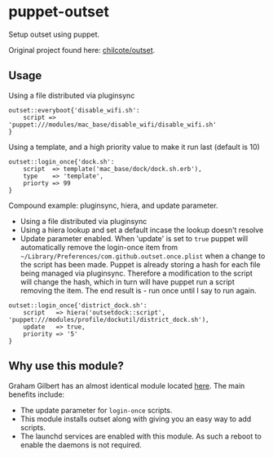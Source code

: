 puppet-outset
===================

Setup outset using puppet. 

Original project found here: [chilcote/outset](https://github.com/chilcote/outset).

## Usage

Using a file distributed via pluginsync

``` puppet
outset::everyboot{'disable_wifi.sh':
    script => 'puppet:///modules/mac_base/disable_wifi/disable_wifi.sh'
}
```

Using a template, and a high priority value to make it run last (default is 10)

``` puppet
outset::login_once{'dock.sh':
    script  => template('mac_base/dock/dock.sh.erb'),
    type    => 'template',
    priorty => 99
}

```
Compound example: pluginsync, hiera, and update parameter. 
* Using a file distributed via pluginsync
* Using a hiera lookup and set a default incase the lookup doesn't resolve
* Update parameter enabled. When 'update' is set to ``true`` puppet will automatically remove the login-once item from ``~/Library/Preferences/com.github.outset.once.plist`` when a change to the script has been made. Puppet is already storing a hash for each file being managed via pluginsync. Therefore a modification to the script will change the hash, which in turn will have puppet run a script removing the item. The end result is - run once until I say to run again.


``` puppet
outset::login_once{'district_dock.sh':
    script   => hiera('outsetdock::script', 'puppet:///modules/profile/dockutil/district_dock.sh'),
    update   => true,
    priority => '5'
}

```

## Why use this module?

Graham Gilbert has an almost identical module located [here](https://github.com/grahamgilbert/puppet-outset/). The main benefits include:
 
 * The update parameter for `login-once` scripts.
 * This module installs outset along with giving you an easy way to add scripts.
 * The launchd services are enabled with this module. As such a reboot to enable the daemons is not required.